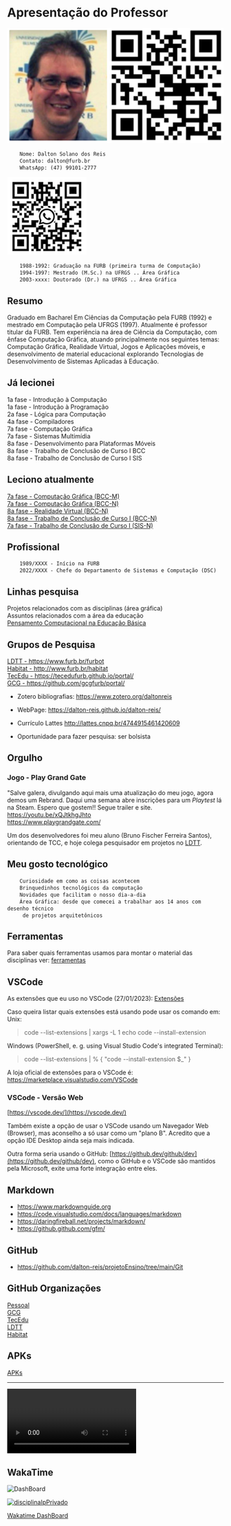 # Apresentação do Professor

 ![Foto professor](./_._/img_DaltonReisQRCode.png "Foto professor")  

        Nome: Dalton Solano dos Reis
        Contato: dalton@furb.br
        WhatsApp: (47) 99101-2777  
![Dalton Reis WhatsApp](_._/img_DaltonReisWhatsApp.png)  

        1988-1992: Graduação na FURB (primeira turma de Computação)
        1994-1997: Mestrado (M.Sc.) na UFRGS .. Área Gráfica
        2003-xxxx: Doutorado (Dr.) na UFRGS .. Área Gráfica

## Resumo

Graduado em Bacharel Em Ciências da Computação pela FURB (1992) e mestrado em Computação pela UFRGS (1997). Atualmente é professor titular da FURB. Tem experiência na área de Ciência da Computação, com ênfase Computação Gráfica, atuando principalmente nos seguintes temas: Computação Gráfica, Realidade Virtual, Jogos e Aplicações móveis, e desenvolvimento de material educacional explorando Tecnologias de Desenvolvimento de Sistemas Aplicadas à Educação.

## Já lecionei

1a fase - Introdução à Computação  
1a fase - Introdução à Programação  
2a fase - Lógica para Computação  
4a fase - Compiladores  
7a fase - Computação Gráfica  
7a fase - Sistemas Multimídia  
8a fase - Desenvolvimento para Plataformas Móveis  
8a fase - Trabalho de Conclusão de Curso I BCC  
8a fase - Trabalho de Conclusão de Curso I SIS  

## Leciono atualmente

[7a fase - Computação Gráfica (BCC-M)](https://github.com/dalton-reis/CG_2024_1_A "7a fase - Computação Gráfica (BCC-M)")  
[7a fase - Computação Gráfica (BCC-N)](https://github.com/dalton-reis/CG_2024_1_B "7a fase - Computação Gráfica (BCC-N)")  
[8a fase - Realidade Virtual (BCC-N)](https://github.com/dalton-reis/RV_2024_1 "8a fase - Realidade Virtual (BCC-N)")  
[8a fase - Trabalho de Conclusão de Curso I (BCC-N)](https://github.com/dalton-reis/TCC1_2024_1/tree/main/_BCC "8a fase - Trabalho de Conclusão de Curso I (BCC-N)")  
[7a fase - Trabalho de Conclusão de Curso I (SIS-N)](https://github.com/dalton-reis/TCC1_2024_1/tree/main/_SIS "7a fase - Trabalho de Conclusão de Curso I (SIS-N)")  

## Profissional

        1989/XXXX - Início na FURB  
        2022/XXXX - Chefe do Departamento de Sistemas e Computação (DSC)  

## Linhas pesquisa

<!-- TODO: arrumar formatação -->
Projetos relacionados com as disciplinas (área gráfica)  
Assuntos relacionados com a área da educação  
[Pensamento Computacional na Educação Básica](<https://youtu.be/gfks3z1zsYk> "Pensamento Computacional na Educação Básica")  

## Grupos de Pesquisa

[LDTT - <https://www.furb.br/furbot>](https://www.furb.br/furbot "LDTT - Laboratório de Desenvolvimento e Transferência de Tecnologia")  
[Habitat - <http://www.furb.br/habitat>](http://www.furb.br/habitat "Habitat - Educação, Inovação e Meio Ambiente")  
[TecEdu - <https://tecedufurb.github.io/portal/>](https://tecedufurb.github.io/portal/ "grupo de pesquisa TecEdu")  
[GCG - <https://github.com/gcgfurb/portal/>](https://github.com/gcgfurb/portal/ "grupo de pesquisa GCG")  

- Zotero bibliografias:
        [<https://www.zotero.org/daltonreis>](https://www.zotero.org/daltonreis "Zotero")  

- WebPage:
        [<https://dalton-reis.github.io/dalton-reis/>](https://dalton-reis.github.io/dalton-reis/ "WebPage")  

- Currículo Lattes <http://lattes.cnpq.br/4744915461420609>

- Oportunidade para fazer pesquisa: ser bolsista  

## Orgulho

### Jogo - Play Grand Gate

"Salve galera, divulgando aqui mais uma atualização do meu jogo, agora demos um Rebrand. Daqui uma semana abre inscrições para um *Playtest* lá na Steam. Espero que gostem!! Segue trailer e site.  
<https://youtu.be/xQJtkhgJhto>  
<https://www.playgrandgate.com/>  

Um dos desenvolvedores foi meu aluno (Bruno Fischer Ferreira Santos), orientando de TCC, e hoje colega pesquisador em projetos no [LDTT](<http://www.furb.br/ldtt> "LDTT").

## Meu gosto tecnológico
  
        Curiosidade em como as coisas acontecem  
        Brinquedinhos tecnológicos da computação  
        Novidades que facilitam o nosso dia-a-dia  
        Área Gráfica: desde que comecei a trabalhar aos 14 anos com desenho técnico
         de projetos arquitetônicos  

## Ferramentas

Para saber quais ferramentas usamos para montar o material das disciplinas ver: [ferramentas](_._/ferramentas.md)  

## VSCode

As extensões que eu uso no VSCode (27/01/2023): [Extensões](_._/VSCode/VsCodeExtensoes.md "Extensões")  

Caso queira listar quais extensões está usando pode usar os comando em:  
Unix:  
> code --list-extensions | xargs -L 1 echo code --install-extension

Windows (PowerShell, e. g. using Visual Studio Code's integrated Terminal):  
> code --list-extensions | % { "code --install-extension $_" }

A loja oficial de extensões para o VSCode é: <https://marketplace.visualstudio.com/VSCode>  

### VSCode - Versão Web

[https://vscode.dev/](https://vscode.dev/)  

Também existe a opção de usar o VSCode usando um Navegador Web (Browser), mas aconselho a só usar como um "plano B". Acredito que a opção IDE Desktop ainda seja mais indicada.  

Outra forma seria usando o GitHub: [https://github.dev/github/dev](https://github.dev/github/dev), como o GitHub e o VSCode são mantidos pela Microsoft, exite uma forte integração entre eles.  

## Markdown

- <https://www.markdownguide.org>  
- <https://code.visualstudio.com/docs/languages/markdown>  
- <https://daringfireball.net/projects/markdown/>  
- <https://github.github.com/gfm/>  

## GitHub

- <https://github.com/dalton-reis/projetoEnsino/tree/main/Git>  

## GitHub Organizações

[Pessoal](https://github.com/dalton-reis?tab=repositories)  
[GCG](https://github.com/orgs/gcgfurb/repositories)  
[TecEdu](https://github.com/orgs/tecedufurb/repositories)  
[LDTT](https://github.com/orgs/LDTTFURB/repositories)  
[Habitat](https://github.com/orgs/HabitatFURB/repositories)  

## APKs

[APKs](https://drive.google.com/drive/folders/1fSPLd9Pn71gNQ7FQ6ZIunvArKg2a4u0W?usp=sharing)  

----

<video src="_._/Simpsons_Couch-Gag-iPhone.mp4" controls title="Title"></video>

## WakaTime

![DashBoard](https://wakatime.com/share/@dalton_reis/bdb5b58b-d49f-4716-8757-bcf4995b4cf6.svg "DashBoard")  

[![disciplinaIpPrivado](https://wakatime.com/badge/github/dalton-reis/disciplinaIpPrivado.svg)](https://wakatime.com/badge/github/dalton-reis/disciplinaIpPrivado)  

[Wakatime DashBoard](<https://wakatime.com/@dalton_reis/projects/jaxdrmqjfo?start=2021-11-03&end=2021-11-09> "Wakatime DashBoard")
